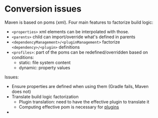 # Conversion issues

Maven is based on poms (xml).
Four main features to factorize build logic:
* `<properties>` xml elements can be interpolated with those.
* `<parents>` child can import/override what's defined in parents
* `<dependencyManagement>/<pluginManagement>` factorize `<dependency>/<plugin>` definitions
* `<profiles>`: part of the poms can be redefined/overridden based on conditions:
  * static: file system content
  * dynamic: property values

Issues:
* Ensure properties are defined when using them (Gradle fails, Maven does not)
* Translate build logic factorization
  * Plugin translation: need to have the effective plugin to translate it
  * Computing effective pom is necessary for [plugins](https://confluence.criteois.com/display/RP/PluginManagement)
*
